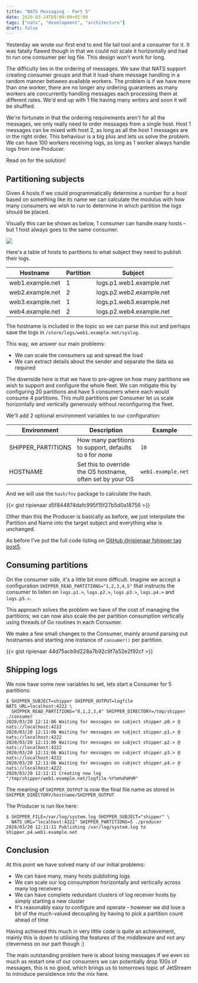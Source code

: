 ```yaml
---
title: "NATS Messaging - Part 5"
date: 2020-03-14T09:00:00+01:00
tags: ["nats", "development", "architecture"]
draft: false
---
```


Yesterday we wrote our first end to end file tail tool and a consumer for it. It was fatally flawed though in that we could not scale it horizontally and had to run one consumer per log file.  This design won't work for long.

The difficulty lies in the ordering of messages. We saw that NATS support creating consumer groups and that it load-share message handling in a random manner between available workers. The problem is if we have more than one worker, there are no longer any ordering guarantees as many workers are concurrently handling messages each processing them at different rates.  We'd end up with 1 file having many writers and soon it will be shuffled.

We're fortunate in that the ordering requirements aren't for all the messages, we only really need to order messages from a single host.  Host 1 messages can be mixed with host 2, as long as all the host 1 messages are in the right order.  This behaviour is a big plus and lets us solve the problem. We can have 100 workers receiving logs, as long as 1 worker always handle logs from one Producer.

Read on for the solution!

<!--more-->
## Partitioning subjects

Given 4 hosts if we could programmatically determine a number for a host based on something like its name we can calculate the modulus with how many consumers we wish to run to determine in which partition the logs should be placed.

Visually this can be shown as below, 1 consumer can handle many hosts - but 1 host always goes to the same consumer.

![](/blog/mom/partitioned-overview.png)

Here's a table of hosts to partitions to what subject they need to publish their logs.

|Hostname|Partition|Subject|
|--------|---------|-------|
|web1.example.net|1|logs.p1.web1.example.net|
|web2.example.net|2|logs.p2.web2.example.net|
|web3.example.net|1|logs.p1.web3.example.net|
|web4.example.net|2|logs.p2.web4.example.net|

The hostname is included in the topic so we can parse this out and perhaps save the logs in `/store/logs/web1.example.net/syslog`.

This way, we answer our main problems:

 * We can scale the consumers up and spread the load
 * We can extract details about the sender and separate the data as required

The downside here is that we have to pre-agree on how many partitions we wish to support and configure the whole fleet. We can mitigate this by configuring 20 partitions and have 5 consumers where each would consume 4 partitions.  This multi partitions per Consumer let us scale horizontally and vertically generously without reconfiguring the fleet.

We'll add 2 optional environment variables to our configuration:

|Environment|Description|Example|
|-----------|-----------|-------|
|SHIPPER_PARTITIONS|How many partitions to support, defaults to `0` for none|`10`|
|HOSTNAME|Set this to override the OS hostname, often set by your OS|`web1.example.net`|

And we will use the `hash/fnv` package to calculate the hash.

{{< gist ripienaar d5f844874dafc995f15f27b5d0a18756 >}}

Other than this the Producer is basically as before, we just interpolate the Partition and Name into the target subject and everything else is unchanged.

As before I've put the full code listing on [GitHub @ripienaar fshipper tag post5](https://github.com/ripienaar/fshipper/tree/post5).

## Consuming partitions

On the consumer side, it's a little bit more difficult. Imagine we accept a configuration `SHIPPER_READ_PARTITIONS="1,2,3,4,5"` that instructs the consumer to listen on `logs.p1.>`, `logs.p2.>`, `logs.p3.>`, `logs.p4.>` and `logs.p5.>`. 

This approach solves the problem we have of the cost of managing the partitions; we can now also scale the per partition consumption vertically using threads of Go routines in each Consumer.

We make a few small changes to the Consumer, mainly around parsing out hostnames and starting one instance of `consumer()` per partition.

{{< gist ripienaar 44d75acb9d228a7b92c9f7a52e2f92cf >}}

## Shipping logs

We now have some new variables to set, lets start a Consumer for 5 partitions:

```
$ SHIPPER_SUBJECT=shipper SHIPPER_OUTPUT=logfile NATS_URL=localhost:4222 \
  SHIPPER_READ_PARTITIONS="0,1,2,3,4" SHIPPER_DIRECTORY=/tmp/shipper ./consumer
2020/03/20 12:11:06 Waiting for messages on subject shipper.p0.> @ nats://localhost:4222
2020/03/20 12:11:06 Waiting for messages on subject shipper.p1.> @ nats://localhost:4222
2020/03/20 12:11:06 Waiting for messages on subject shipper.p2.> @ nats://localhost:4222
2020/03/20 12:11:06 Waiting for messages on subject shipper.p3.> @ nats://localhost:4222
2020/03/20 12:11:06 Waiting for messages on subject shipper.p4.> @ nats://localhost:4222
2020/03/20 12:11:11 Creating new log "/tmp/shipper/web1.example.net/logfile-%Y%m%d%H%M"
``` 

The meaning of `SHIPPER_OUTPUT` is now the final file name as stored in `SHIPPER_DIRECTORY/hostname/SHIPPER_OUTPUT`

The Producer is run like here:

```
$ SHIPPER_FILE=/var/log/system.log SHIPPER_SUBJECT="shipper" \
  NATS_URL="localhost:4222" SHIPPER_PARTITIONS=5 ./producer 
2020/03/20 12:11:11 Publishing /var/log/system.log to shipper.p4.web1.example.net
```

## Conclusion

At this point we have solved many of our initial problems:

 * We can have many, many hosts publishing logs
 * We can scale our log consumption horizontally and vertically across many log receivers
 * We can have complete redundant clusters of log receiver hosts by simply starting a new cluster
 * It's reasonably easy to configure and operate - however we did lose a bit of the much-valued decoupling by having to pick a partition count ahead of time

Having achieved this much in very little code is quite an achievement, mainly this is down to utilising the features of the middleware and not any cleverness on our part though :)

The main outstanding problem here is about losing messages if we even so much as restart one of our consumers we can potentially drop 100s of messages, this is no good, which brings us to tomorrows topic of JetStream to introduce persistence into the mix here.
